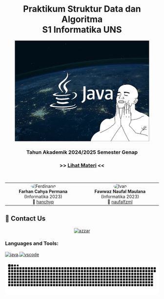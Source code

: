 <h1 align="center"> Praktikum Struktur Data dan Algoritma <br /> S1 Informatika UNS </h1>
<p align ="center">  <img width = "440" height "248" src = "Material\coverRepo.png" </p>
<h3 align="center"> Tahun Akademik 2024/2025 Semester Genap </h3>
<h3 align ="center">  >> <a align = "center" href = "Material\DaftarMateri.md"> 
<span align="center">Lihat Materi</span></a> << </h3>

<br>


<div align="center">
<table align="center">
  <tr>
    <td align="center">
      <img src="https://github.com/hanchyp.png" width="100" height="100" style="border-radius:50%;" alt="Ferdinand"/>
      <br><b>Farhan Cahya Permana</b> (Informatika 2023)  
      <br>🚀 <a href="https://github.com/hanchyp" target="_blank">hanchyp</a>
    </td>
    <td align="center">
      <img src="https://github.com/naufalfzml.png" width="100" height="100" style="border-radius:50%;" alt="Ivan"/>
      <br><b>Fawwaz Naufal Maulana</b> (Informatika 2023)  
      <br>🚀 <a href="https://github.com/ifwhy" target="_blank">naufalfzml</a>
    </td>
  </tr>
</table>
</div>

## 💬 Contact Us
<p align="center">
  <a href="https://chat.whatsapp.com/E92gVDf1tChG1ZSiBYvFcc" target="blank"><img align="center"
         src="https://img.shields.io/badge/whatsapp-4B7F1.svg?style=for-the-badge&logo=whatsapp&logoColor=white"
         alt="azzar" height="30"/></a>
</p>

<h3 align="left">Languages and Tools:</h3>
<p align="left">
  <a href="https://www.w3schools.com/java/" target="_blank" rel="noreferrer">
    <img src="https://raw.githubusercontent.com/bablubambal/All_logo_and_pictures/1ac69ce5fbc389725f16f989fa53c62d6e1b4883/programming%20languages/java.svg" alt="java" height="50" width="50" style="vertical-align: middle;" />
  </a>
  <a href="https://code.visualstudio.com/download" target="_blank" rel="noreferrer">
    <img src="https://raw.githubusercontent.com/bablubambal/All_logo_and_pictures/62487087dc4f4f5efee637addbc67a16dd374bf6/text%20editors/vscode.svg" alt="vscode" height="50" width="50" style="vertical-align: middle;" />
  </a>
</p>

![snake gif](https://github.com/TekyaygilFethi/TekyaygilFethi/blob/output/github-contribution-grid-snake.svg)